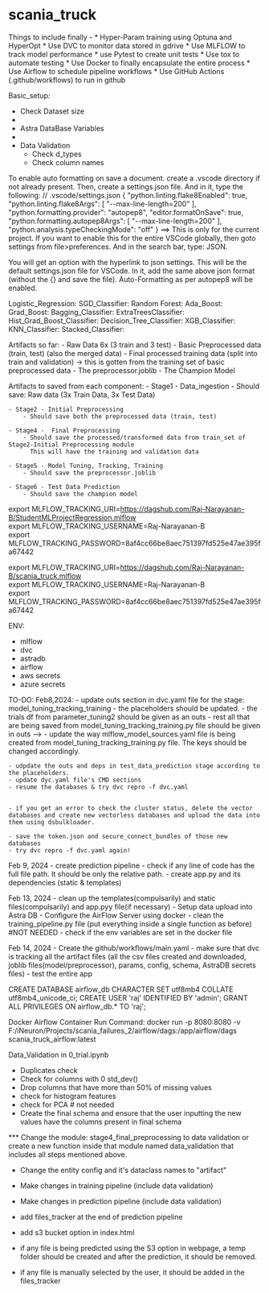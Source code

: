 # scania_truck

Things to include finally -
    * Hyper-Param training using Optuna and HyperOpt
    * Use DVC to monitor data stored in gdrive
    * Use MLFLOW to track model performance
    * use Pytest to create unit tests
    * Use tox to automate testing
    * Use Docker to finally encapsulate the entire process
    * Use Airflow to schedule pipeline workflows
    * Use GitHub Actions (.github/workflows) to run in github

Basic_setup:
- Check Dataset size
- 
- Astra DataBase Variables
- 
- Data Validation
    * Check d_types
    * Check column names
    
To enable auto formatting on save a document. create a .vscode directory if not already present.
Then, create a settings.json file.
And in it, type the following:
// .vscode/settings.json
{
    "python.linting.flake8Enabled": true,
    "python.linting.flake8Args": [
        "--max-line-length=200"
    ],
    "python.formatting.provider": "autopep8",
    "editor.formatOnSave": true,
    "python.formatting.autopep8Args": [
        "--max-line-length=200"
    ],
    "python.analysis.typeCheckingMode": "off"
}
==> This is only for the current project. If you want to enable this for the entire VSCode globally, then goto settings from file>preferences. And in the search bar, type: JSON.

You will get an option with the hyperlink to json settings. This will be the default settings.json file for VSCode. In it, add the same above json format (without the {} and save the file). Auto-Formatting as per autopep8 will be enabled.

Logistic_Regression:
SGD_Classifier:
Random Forest:
Ada_Boost:
Grad_Boost:
Bagging_Classifier:
ExtraTreesClassifier:
Hist_Grad_Boost_Classifier:
Decision_Tree_Classifier:
XGB_Classifier:
KNN_Classifier:
Stacked_Classifier:

Artifacts so far:
    - Raw Data 6x (3 train and 3 test)
    - Basic Preprocessed data (train, test) (also the merged data)
    - Final processed training data (split into train and validation) -> this is gotten from the training set of basic preprocessed data
    - The preprocessor.joblib
    - The Champion Model


Artifacts to saved from each component:
    - Stage1 - Data_ingestion
        - Should save: Raw data (3x Train Data, 3x Test Data)

    - Stage2 - Initial Preprocessing
        - Should save both the preprocessed data (train, test)

    - Stage4 -  Final Preprocessing
        - Should save the processed/transformed data from train_set of Stage2-Initial Preprocessing module
          This will have the training and validation data

    - Stage5 - Model Tuning, Tracking, Training
        - Should save the preprocessor.joblib

    - Stage6 - Test Data Prediction
        - Should save the champion model

export MLFLOW_TRACKING_URI=https://dagshub.com/Raj-Narayanan-B/StudentMLProjectRegression.mlflow \
export MLFLOW_TRACKING_USERNAME=Raj-Narayanan-B \
export MLFLOW_TRACKING_PASSWORD=8af4cc66be8aec751397fd525e47ae395fa67442

export MLFLOW_TRACKING_URI=https://dagshub.com/Raj-Narayanan-B/scania_truck.mlflow \
export MLFLOW_TRACKING_USERNAME=Raj-Narayanan-B \
export MLFLOW_TRACKING_PASSWORD=8af4cc66be8aec751397fd525e47ae395fa67442

ENV:
- mlflow
- dvc
- astradb
- airflow
- aws secrets
- azure secrets

TO-DO:
Feb8,2024:
    - update outs section in dvc.yaml file for the stage: model_tuning_tracking_training
    - the placeholders should be updated.
    - the trials df from parameter_tuning2 should be given as an outs
    - rest all that are being saved from model_tuning_tracking_training.py file should be given in outs -->
    - update the way mlflow_model_sources.yaml file is being created from model_tuning_tracking_training.py file. The keys should be changed accordingly.

    - udpdate the outs and deps in test_data_prediction stage according to the placeholders.
    - update dyc.yaml file's CMD sections
    - resume the databases & try dvc repro -f dvc.yaml


    - if you get an error to check the cluster status, delete the vector databases and create new vectorless databases and upload the data into them using dsbulkloader.

    - save the token.json and secure_connect_bundles of those new databases
    - try dvc repro -f dvc.yaml again!

Feb 9, 2024
    - create prediction pipeline
    - check if any line of code has the full file path. It should be only the relative path.
    - create app.py and its dependencies (static & templates)

Feb 13, 2024
    - clean up the templates(compulsarily) and static files(compulsarily) and app.pyy file(if necessary)
    - Setup data upload into Astra DB
    - Configure the AirFlow Server using docker
    - clean the training_pipeline.py file (put everything inside a single function as before) #NOT NEEDED
    - check if the env variables are set in the docker file


Feb 14, 2024
    - Create the github/workflows/main.yaml
    - make sure that dvc is tracking all the artifact files (all the csv files created and downloaded, joblib files(model/preprocessor), params, config, schema, AstraDB secrets files)
    - test the entire app


CREATE DATABASE airflow_db CHARACTER SET utf8mb4 COLLATE utf8mb4_unicode_ci;
CREATE USER 'raj' IDENTIFIED BY 'admin';
GRANT ALL PRIVILEGES ON airflow_db.* TO 'raj';

Docker Airflow Container Run Command:
docker run -p 8080:8080 -v F:/iNeuron/Projects/scania_failures_2/airflow/dags:/app/airflow/dags scania_truck_airflow:latest


Data_Validation
in 0_trial.ipynb
- Duplicates check 
- Check for columns with 0 std_dev()
- Drop columns that have more than 50% of missing values
- check for histogram features
- check for PCA # not needed
- Create the final schema and ensure that the user inputting the new values have the columns present in final schema

*** Change the module: stage4_final_preprocessing to data validation or 
    create a new function inside that module named data_validation that includes all 
    steps mentioned above.

- Change the entity config and it's dataclass names to "artifact"
- Make changes in training pipeline (include data validation)
- Make changes in prediction pipeline (include data validation)


- add files_tracker at the end of prediction pipeline
- add s3 bucket option in index.html
- if any file is being predicted using the S3 option in webpage, a temp folder should be created and after the prediction, it should be removed.
- if any file is manually selected by the user, it should be added in the files_tracker